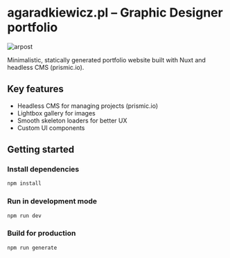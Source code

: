 # agaradkiewicz.pl – Graphic Designer portfolio

![arpost](https://github.com/user-attachments/assets/22a59aaf-92d7-4f53-a972-9c04e78b8943)

Minimalistic, statically generated portfolio website built with Nuxt and headless CMS (prismic.io).

## Key features

- Headless CMS for managing projects (prismic.io)
- Lightbox gallery for images
- Smooth skeleton loaders for better UX
- Custom UI components

## Getting started

### Install dependencies

```sh
npm install
```

### Run in development mode

```sh
npm run dev
```

### Build for production

```sh
npm run generate
```
